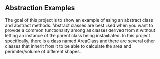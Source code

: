 ## Abstraction Examples

The goal of this project is to show an example of using an abstract class and abstract methods.
Abstract classes are best used when you want to provide a common functionality among all classes 
derived from it without letting an instance of the parent class being instantiated. In this project
specifically, there is a class named AreaClass and there are several other classes that inherit from it
to be able to calculate the area and perimiter/volume of different shapes.
